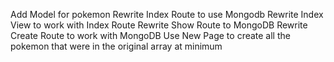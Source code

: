 Add Model for pokemon
Rewrite Index Route to use Mongodb
Rewrite Index View to work with Index Route
Rewrite Show Route to MongoDB
Rewrite Create Route to work with MongoDB
Use New Page to create all the pokemon that were in the original array at minimum